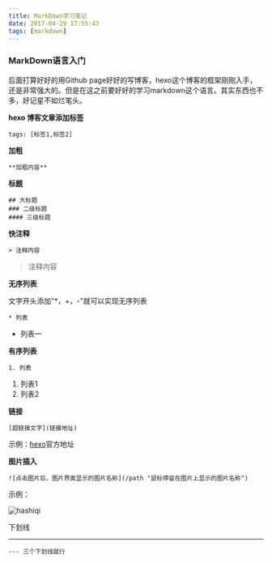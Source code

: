 ```yaml
---
title: MarkDown学习笔记
date: 2017-04-29 17:55:43
tags: [markdown]
---
```


### MarkDown语言入门

后面打算好好的用Github page好好的写博客，hexo这个博客的框架刚刚入手，还是非常强大的。但是在这之前要好好的学习markdown这个语言。其实东西也不多，好记星不如烂笔头。



**hexo 博客文章添加标签**

```
tags: [标签1,标签2]
```

**加粗**

```
**加粗内容**
```

<!-- more -->

**标题**

```
## 大标题
### 二级标题
#### 三级标题
```

**快注释**

```
> 注释内容
```

> 注释内容

**无序列表**

文字开头添加"*，+，-"就可以实现无序列表

```
* 列表
```

* 列表一

**有序列表**

```
1. 列表
```

1. 列表1
2. 列表2



**链接**

```
[超链接文字](链接地址)
```

示例：[hexo](https://hexo.io/)官方地址



**图片插入**

```
![点击图片后，图片界面显示的图片名称](/path "鼠标停留在图片上显示的图片名称")
```

示例：

![hashiqi](/img/hashiqi.jpg "哈士奇")



下划线

---

```
--- 三个下划线就行
```



